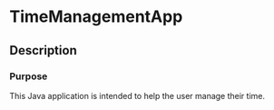 # TimeManagementApp

## Description

### Purpose
This Java application is intended to help the user manage their time.



